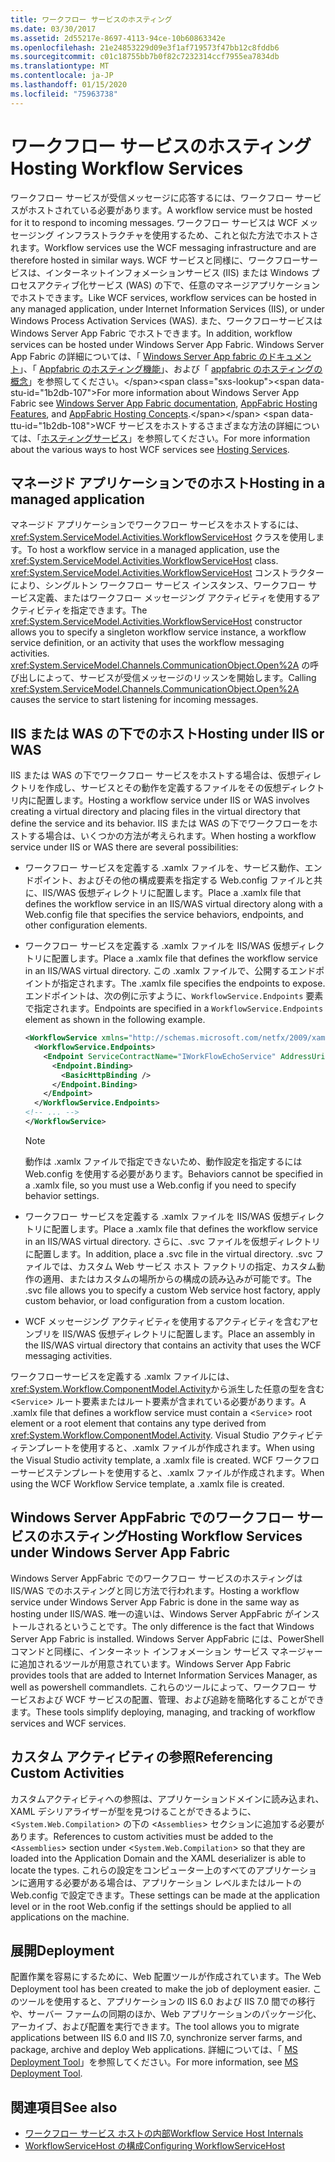 ```yaml
---
title: ワークフロー サービスのホスティング
ms.date: 03/30/2017
ms.assetid: 2d55217e-8697-4113-94ce-10b60863342e
ms.openlocfilehash: 21e24853229d09e3f1af719573f47bb12c8fddb6
ms.sourcegitcommit: c01c18755bb7b0f82c7232314ccf7955ea7834db
ms.translationtype: MT
ms.contentlocale: ja-JP
ms.lasthandoff: 01/15/2020
ms.locfileid: "75963738"
---
```

# <a name="hosting-workflow-services"></a><span data-ttu-id="1b2db-102">ワークフロー サービスのホスティング</span><span class="sxs-lookup"><span data-stu-id="1b2db-102">Hosting Workflow Services</span></span>

<span data-ttu-id="1b2db-103">ワークフロー サービスが受信メッセージに応答するには、ワークフロー サービスがホストされている必要があります。</span><span class="sxs-lookup"><span data-stu-id="1b2db-103">A workflow service must be hosted for it to respond to incoming messages.</span></span> <span data-ttu-id="1b2db-104">ワークフロー サービスは WCF メッセージング インフラストラクチャを使用するため、これと似た方法でホストされます。</span><span class="sxs-lookup"><span data-stu-id="1b2db-104">Workflow services use the WCF messaging infrastructure and are therefore hosted in similar ways.</span></span> <span data-ttu-id="1b2db-105">WCF サービスと同様に、ワークフローサービスは、インターネットインフォメーションサービス (IIS) または Windows プロセスアクティブ化サービス (WAS) の下で、任意のマネージアプリケーションでホストできます。</span><span class="sxs-lookup"><span data-stu-id="1b2db-105">Like WCF services, workflow services can be hosted in any managed application, under Internet Information Services (IIS), or under Windows Process Activation Services (WAS).</span></span> <span data-ttu-id="1b2db-106">また、ワークフローサービスは Windows Server App Fabric でホストできます。</span><span class="sxs-lookup"><span data-stu-id="1b2db-106">In addition, workflow services can be hosted under Windows Server App Fabric.</span></span> <span data-ttu-id="1b2db-107">Windows Server App Fabric の詳細については、「 [Windows Server App fabric のドキュメント](https://docs.microsoft.com/previous-versions/appfabric/ff384253(v=azure.10))」、「 [Appfabric のホスティング機能](https://docs.microsoft.com/previous-versions/appfabric/ee677189(v=azure.10))」、および「 [appfabric のホスティングの概念](https://docs.microsoft.com/previous-versions/appfabric/ee677371(v=azure.10))」を参照してください。</span><span class="sxs-lookup"><span data-stu-id="1b2db-107">For more information about Windows Server App Fabric see [Windows Server App Fabric documentation](https://docs.microsoft.com/previous-versions/appfabric/ff384253(v=azure.10)), [AppFabric Hosting Features](https://docs.microsoft.com/previous-versions/appfabric/ee677189(v=azure.10)), and [AppFabric Hosting Concepts](https://docs.microsoft.com/previous-versions/appfabric/ee677371(v=azure.10)).</span></span> <span data-ttu-id="1b2db-108">WCF サービスをホストするさまざまな方法の詳細については、「[ホスティングサービス](../../../../docs/framework/wcf/hosting-services.md)」を参照してください。</span><span class="sxs-lookup"><span data-stu-id="1b2db-108">For more information about the various ways to host WCF services see [Hosting Services](../../../../docs/framework/wcf/hosting-services.md).</span></span>

## <a name="hosting-in-a-managed-application"></a><span data-ttu-id="1b2db-109">マネージド アプリケーションでのホスト</span><span class="sxs-lookup"><span data-stu-id="1b2db-109">Hosting in a managed application</span></span>
 <span data-ttu-id="1b2db-110">マネージド アプリケーションでワークフロー サービスをホストするには、<xref:System.ServiceModel.Activities.WorkflowServiceHost> クラスを使用します。</span><span class="sxs-lookup"><span data-stu-id="1b2db-110">To host a workflow service in a managed application, use the <xref:System.ServiceModel.Activities.WorkflowServiceHost> class.</span></span> <span data-ttu-id="1b2db-111"><xref:System.ServiceModel.Activities.WorkflowServiceHost> コンストラクターにより、シングルトン ワークフロー サービス インスタンス、ワークフロー サービス定義、またはワークフロー メッセージング アクティビティを使用するアクティビティを指定できます。</span><span class="sxs-lookup"><span data-stu-id="1b2db-111">The <xref:System.ServiceModel.Activities.WorkflowServiceHost> constructor allows you to specify a singleton workflow service instance, a workflow service definition, or an activity that uses the workflow messaging activities.</span></span> <span data-ttu-id="1b2db-112"><xref:System.ServiceModel.Channels.CommunicationObject.Open%2A> の呼び出しによって、サービスが受信メッセージのリッスンを開始します。</span><span class="sxs-lookup"><span data-stu-id="1b2db-112">Calling <xref:System.ServiceModel.Channels.CommunicationObject.Open%2A> causes the service to start listening for incoming messages.</span></span>

## <a name="hosting-under-iis-or-was"></a><span data-ttu-id="1b2db-113">IIS または WAS の下でのホスト</span><span class="sxs-lookup"><span data-stu-id="1b2db-113">Hosting under IIS or WAS</span></span>
 <span data-ttu-id="1b2db-114">IIS または WAS の下でワークフロー サービスをホストする場合は、仮想ディレクトリを作成し、サービスとその動作を定義するファイルをその仮想ディレクトリ内に配置します。</span><span class="sxs-lookup"><span data-stu-id="1b2db-114">Hosting a workflow service under IIS or WAS involves creating a virtual directory and placing files in the virtual directory that define the service and its behavior.</span></span> <span data-ttu-id="1b2db-115">IIS または WAS の下でワークフローをホストする場合は、いくつかの方法が考えられます。</span><span class="sxs-lookup"><span data-stu-id="1b2db-115">When hosting a workflow service under IIS or WAS there are several possibilities:</span></span>

- <span data-ttu-id="1b2db-116">ワークフロー サービスを定義する .xamlx ファイルを、サービス動作、エンドポイント、およびその他の構成要素を指定する Web.config ファイルと共に、IIS/WAS 仮想ディレクトリに配置します。</span><span class="sxs-lookup"><span data-stu-id="1b2db-116">Place a .xamlx file that defines the workflow service in an IIS/WAS virtual directory along with a Web.config file that specifies the service behaviors, endpoints, and other configuration elements.</span></span>

- <span data-ttu-id="1b2db-117">ワークフロー サービスを定義する .xamlx ファイルを IIS/WAS 仮想ディレクトリに配置します。</span><span class="sxs-lookup"><span data-stu-id="1b2db-117">Place a .xamlx file that defines the workflow service in an IIS/WAS virtual directory.</span></span> <span data-ttu-id="1b2db-118">この .xamlx ファイルで、公開するエンドポイントが指定されます。</span><span class="sxs-lookup"><span data-stu-id="1b2db-118">The .xamlx file specifies the endpoints to expose.</span></span> <span data-ttu-id="1b2db-119">エンドポイントは、次の例に示すように、`WorkflowService.Endpoints` 要素で指定されます。</span><span class="sxs-lookup"><span data-stu-id="1b2db-119">Endpoints are specified in a `WorkflowService.Endpoints` element as shown in the following example.</span></span>

    ```xml
    <WorkflowService xmlns="http://schemas.microsoft.com/netfx/2009/xaml/servicemodel"  xmlns:p1="http://schemas.microsoft.com/netfx/2009/xaml/activities" xmlns:sad="clr-namespace:System.Activities.Debugger;assembly=System.Activities" xmlns:x="http://schemas.microsoft.com/winfx/2006/xaml">
      <WorkflowService.Endpoints>
        <Endpoint ServiceContractName="IWorkFlowEchoService" AddressUri="">
          <Endpoint.Binding>
            <BasicHttpBinding />
          </Endpoint.Binding>
        </Endpoint>
      </WorkflowService.Endpoints>
    <!-- ... -->
    </WorkflowService>
    ```

    > [!NOTE]
    > <span data-ttu-id="1b2db-120">動作は .xamlx ファイルで指定できないため、動作設定を指定するには Web.config を使用する必要があります。</span><span class="sxs-lookup"><span data-stu-id="1b2db-120">Behaviors cannot be specified in a .xamlx file, so you must use a Web.config if you need to specify behavior settings.</span></span>

- <span data-ttu-id="1b2db-121">ワークフロー サービスを定義する .xamlx ファイルを IIS/WAS 仮想ディレクトリに配置します。</span><span class="sxs-lookup"><span data-stu-id="1b2db-121">Place a .xamlx file that defines the workflow service in an IIS/WAS virtual directory.</span></span> <span data-ttu-id="1b2db-122">さらに、.svc ファイルを仮想ディレクトリに配置します。</span><span class="sxs-lookup"><span data-stu-id="1b2db-122">In addition, place a .svc file in the virtual directory.</span></span> <span data-ttu-id="1b2db-123">.svc ファイルでは、カスタム Web サービス ホスト ファクトリの指定、カスタム動作の適用、またはカスタムの場所からの構成の読み込みが可能です。</span><span class="sxs-lookup"><span data-stu-id="1b2db-123">The .svc file allows you to specify a custom Web service host factory, apply custom behavior, or load configuration from a custom location.</span></span>

- <span data-ttu-id="1b2db-124">WCF メッセージング アクティビティを使用するアクティビティを含むアセンブリを IIS/WAS 仮想ディレクトリに配置します。</span><span class="sxs-lookup"><span data-stu-id="1b2db-124">Place an assembly in the IIS/WAS virtual directory that contains an activity that uses the WCF messaging activities.</span></span>

 <span data-ttu-id="1b2db-125">ワークフローサービスを定義する .xamlx ファイルには、<xref:System.Workflow.ComponentModel.Activity>から派生した任意の型を含む <`Service`> ルート要素またはルート要素が含まれている必要があります。</span><span class="sxs-lookup"><span data-stu-id="1b2db-125">A .xamlx file that defines a workflow service must contain a <`Service`> root element or a root element that contains any type derived from <xref:System.Workflow.ComponentModel.Activity>.</span></span> <span data-ttu-id="1b2db-126">Visual Studio アクティビティテンプレートを使用すると、.xamlx ファイルが作成されます。</span><span class="sxs-lookup"><span data-stu-id="1b2db-126">When using the Visual Studio activity template, a .xamlx file is created.</span></span> <span data-ttu-id="1b2db-127">WCF ワークフローサービステンプレートを使用すると、.xamlx ファイルが作成されます。</span><span class="sxs-lookup"><span data-stu-id="1b2db-127">When using the WCF Workflow Service template, a .xamlx file is created.</span></span>

## <a name="hosting-workflow-services-under-windows-server-app-fabric"></a><span data-ttu-id="1b2db-128">Windows Server AppFabric でのワークフロー サービスのホスティング</span><span class="sxs-lookup"><span data-stu-id="1b2db-128">Hosting Workflow Services under Windows Server App Fabric</span></span>
 <span data-ttu-id="1b2db-129">Windows Server AppFabric でのワークフロー サービスのホスティングは IIS/WAS でのホスティングと同じ方法で行われます。</span><span class="sxs-lookup"><span data-stu-id="1b2db-129">Hosting a workflow service under Windows Server App Fabric is done in the same way as hosting under IIS/WAS.</span></span> <span data-ttu-id="1b2db-130">唯一の違いは、Windows Server AppFabric がインストールされるということです。</span><span class="sxs-lookup"><span data-stu-id="1b2db-130">The only difference is the fact that Windows Server App Fabric is installed.</span></span> <span data-ttu-id="1b2db-131">Windows Server AppFabric には、PowerShell コマンドと同様に、インターネット インフォメーション サービス マネージャーに追加されるツールが用意されています。</span><span class="sxs-lookup"><span data-stu-id="1b2db-131">Windows Server App Fabric provides tools that are added to Internet Information Services Manager, as well as powershell commandlets.</span></span> <span data-ttu-id="1b2db-132">これらのツールによって、ワークフロー サービスおよび WCF サービスの配置、管理、および追跡を簡略化することができます。</span><span class="sxs-lookup"><span data-stu-id="1b2db-132">These tools simplify deploying, managing, and tracking of workflow services and WCF services.</span></span>

## <a name="referencing-custom-activities"></a><span data-ttu-id="1b2db-133">カスタム アクティビティの参照</span><span class="sxs-lookup"><span data-stu-id="1b2db-133">Referencing Custom Activities</span></span>
 <span data-ttu-id="1b2db-134">カスタムアクティビティへの参照は、アプリケーションドメインに読み込まれ、XAML デシリアライザーが型を見つけることができるように、<`System.Web.Compilation`> の下の <`Assemblies`> セクションに追加する必要があります。</span><span class="sxs-lookup"><span data-stu-id="1b2db-134">References to custom activities must be added to the <`Assemblies`> section under <`System.Web.Compilation`> so that they are loaded into the Application Domain and the XAML deserializer is able to locate the types.</span></span> <span data-ttu-id="1b2db-135">これらの設定をコンピューター上のすべてのアプリケーションに適用する必要がある場合は、アプリケーション レベルまたはルートの Web.config で設定できます。</span><span class="sxs-lookup"><span data-stu-id="1b2db-135">These settings can be made at the application level or in the root Web.config if the settings should be applied to all applications on the machine.</span></span>

## <a name="deployment"></a><span data-ttu-id="1b2db-136">展開</span><span class="sxs-lookup"><span data-stu-id="1b2db-136">Deployment</span></span>
 <span data-ttu-id="1b2db-137">配置作業を容易にするために、Web 配置ツールが作成されています。</span><span class="sxs-lookup"><span data-stu-id="1b2db-137">The Web Deployment tool has been created to make the job of deployment easier.</span></span> <span data-ttu-id="1b2db-138">このツールを使用すると、アプリケーションの IIS 6.0 および IIS 7.0 間での移行や、サーバー ファームの同期のほか、Web アプリケーションのパッケージ化、アーカイブ、および配置を実行できます。</span><span class="sxs-lookup"><span data-stu-id="1b2db-138">The tool allows you to migrate applications between IIS 6.0 and IIS 7.0, synchronize server farms, and package, archive and deploy Web applications.</span></span> <span data-ttu-id="1b2db-139">詳細については、「 [MS Deployment Tool](https://go.microsoft.com/fwlink/?LinkId=178690)」を参照してください。</span><span class="sxs-lookup"><span data-stu-id="1b2db-139">For more information, see [MS Deployment Tool](https://go.microsoft.com/fwlink/?LinkId=178690).</span></span>

## <a name="see-also"></a><span data-ttu-id="1b2db-140">関連項目</span><span class="sxs-lookup"><span data-stu-id="1b2db-140">See also</span></span>

- [<span data-ttu-id="1b2db-141">ワークフロー サービス ホストの内部</span><span class="sxs-lookup"><span data-stu-id="1b2db-141">Workflow Service Host Internals</span></span>](../../../../docs/framework/wcf/feature-details/workflow-service-host-internals.md)
- [<span data-ttu-id="1b2db-142">WorkflowServiceHost の構成</span><span class="sxs-lookup"><span data-stu-id="1b2db-142">Configuring WorkflowServiceHost</span></span>](../../../../docs/framework/wcf/feature-details/configuring-workflowservicehost.md)

